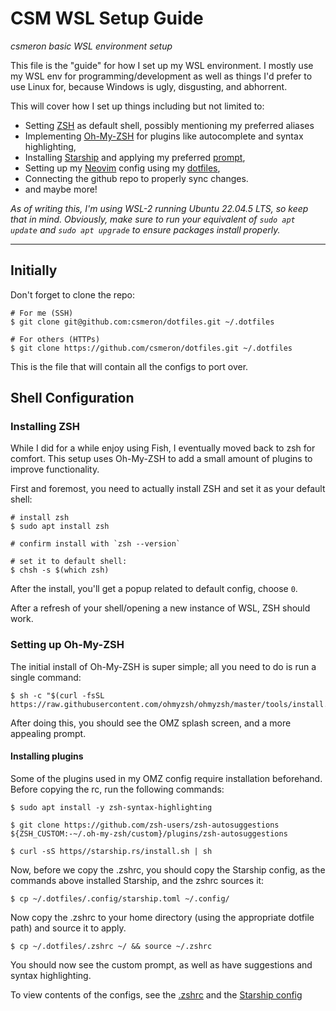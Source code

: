 # CSM WSL Setup Guide

_csmeron basic WSL environment setup_

This file is the "guide" for how I set up my WSL environment. I mostly use my
WSL env for programming/development as well as things I'd prefer to use Linux
for, because Windows is ugly, disgusting, and abhorrent.

This will cover how I set up things including but not limited to:

- Setting [ZSH](https://www.zsh.org) as default shell, possibly mentioning my
  preferred aliases
- Implementing [Oh-My-ZSH](https://ohmyz.sh) for plugins like autocomplete and
  syntax highlighting,
- Installing [Starship](https://starship.rs/) and applying my preferred [prompt](/.config/starship.toml),
- Setting up my [Neovim](https://github.com/neovim/neovim) config using my [dotfiles](/.config/nvim/),
- Connecting the github repo to properly sync changes.
- and maybe more!

_As of writing this, I'm using WSL-2 running Ubuntu 22.04.5 LTS, so keep that
in mind._
_Obviously, make sure to run your equivalent of `sudo apt update` and `sudo apt upgrade`
to ensure packages install properly._

---




## Initially

Don't forget to clone the repo:

```
# For me (SSH)
$ git clone git@github.com:csmeron/dotfiles.git ~/.dotfiles

# For others (HTTPs)
$ git clone https://github.com/csmeron/dotfiles.git ~/.dotfiles
```

This is the file that will contain all the configs to port over.

## Shell Configuration

### Installing ZSH

While I did for a while enjoy using Fish, I eventually moved back to zsh for
comfort. This setup uses Oh-My-ZSH to add a small amount of plugins to improve
functionality.

First and foremost, you need to actually install ZSH and set it as your default
shell:

```
# install zsh
$ sudo apt install zsh

# confirm install with `zsh --version`

# set it to default shell:
$ chsh -s $(which zsh)
```

After the install, you'll get a popup related to default config, choose `0`.

After a refresh of your shell/opening a new instance of WSL, ZSH should work.

### Setting up Oh-My-ZSH

The initial install of Oh-My-ZSH is super simple; all you need to do is run a
single command:

```
$ sh -c "$(curl -fsSL https://raw.githubusercontent.com/ohmyzsh/ohmyzsh/master/tools/install.sh)"
```

After doing this, you should see the OMZ splash screen, and a more appealing
prompt.

#### Installing plugins

Some of the plugins used in my OMZ config require installation beforehand.
Before copying the rc, run the following commands:

```
$ sudo apt install -y zsh-syntax-highlighting

$ git clone https://github.com/zsh-users/zsh-autosuggestions ${ZSH_CUSTOM:-~/.oh-my-zsh/custom}/plugins/zsh-autosuggestions

$ curl -sS https//starship.rs/install.sh | sh
```

Now, before we copy the .zshrc, you should copy the Starship config, as the
commands above installed Starship, and the zshrc sources it:

```
$ cp ~/.dotfiles/.config/starship.toml ~/.config/
```

Now copy the .zshrc to your home directory (using the appropriate dotfile path)
and source it to apply.

```
$ cp ~/.dotfiles/.zshrc ~/ && source ~/.zshrc
```

You should now see the custom prompt, as well as have suggestions and syntax
highlighting.

To view contents of the configs, see the [.zshrc](/.zshrc) and the [Starship config](/.config/starship.toml)
